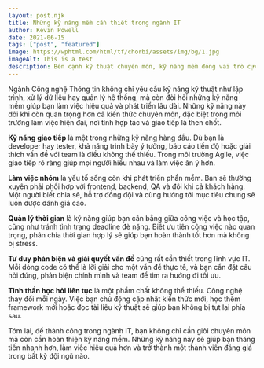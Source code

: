 ```yaml
---
layout: post.njk
title: Những kỹ năng mềm cần thiết trong ngành IT
author: Kevin Powell
date: 2021-06-15
tags: ["post", "featured"]
image: https://wphtml.com/html/tf/chorbi/assets/img/bg/1.jpg
imageAlt: This is a test
description: Bên cạnh kỹ thuật chuyên môn, kỹ năng mềm đóng vai trò cực kỳ quan trọng trong sự nghiệp IT hiện đại. Cùng tìm hiểu những kỹ năng bạn nên rèn luyện ngay từ hôm nay.
---
```


Ngành Công nghệ Thông tin không chỉ yêu cầu kỹ năng kỹ thuật như lập trình, xử lý dữ liệu hay quản lý hệ thống, mà còn đòi hỏi những kỹ năng mềm giúp bạn làm việc hiệu quả và phát triển lâu dài. Những kỹ năng này đôi khi còn quan trọng hơn cả kiến thức chuyên môn, đặc biệt trong môi trường làm việc hiện đại, nơi tính hợp tác và giao tiếp là then chốt.

**Kỹ năng giao tiếp** là một trong những kỹ năng hàng đầu. Dù bạn là developer hay tester, khả năng trình bày ý tưởng, báo cáo tiến độ hoặc giải thích vấn đề với team là điều không thể thiếu. Trong môi trường Agile, việc giao tiếp rõ ràng giúp mọi người hiểu nhau và làm việc ăn ý hơn.

**Làm việc nhóm** là yếu tố sống còn khi phát triển phần mềm. Bạn sẽ thường xuyên phải phối hợp với frontend, backend, QA và đôi khi cả khách hàng. Một người biết chia sẻ, hỗ trợ đồng đội và cùng hướng tới mục tiêu chung sẽ luôn được đánh giá cao.

**Quản lý thời gian** là kỹ năng giúp bạn cân bằng giữa công việc và học tập, cũng như tránh tình trạng deadline đè nặng. Biết ưu tiên công việc nào quan trọng, phân chia thời gian hợp lý sẽ giúp bạn hoàn thành tốt hơn mà không bị stress.

**Tư duy phản biện và giải quyết vấn đề** cũng rất cần thiết trong lĩnh vực IT. Mỗi dòng code có thể là lời giải cho một vấn đề thực tế, và bạn cần đặt câu hỏi đúng, phản biện chính mình và team để tìm ra hướng đi tối ưu.

**Tinh thần học hỏi liên tục** là một phẩm chất không thể thiếu. Công nghệ thay đổi mỗi ngày. Việc bạn chủ động cập nhật kiến thức mới, học thêm framework mới hoặc đọc tài liệu kỹ thuật sẽ giúp bạn không bị tụt lại phía sau.

Tóm lại, để thành công trong ngành IT, bạn không chỉ cần giỏi chuyên môn mà còn cần hoàn thiện kỹ năng mềm. Những kỹ năng này sẽ giúp bạn thăng tiến nhanh hơn, làm việc hiệu quả hơn và trở thành một thành viên đáng giá trong bất kỳ đội ngũ nào.
